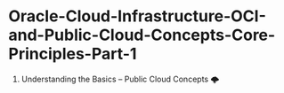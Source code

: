 # Oracle-Cloud-Infrastructure-OCI-and-Public-Cloud-Concepts-Core-Principles-Part-1
1. Understanding the Basics – Public Cloud Concepts 🌩️
